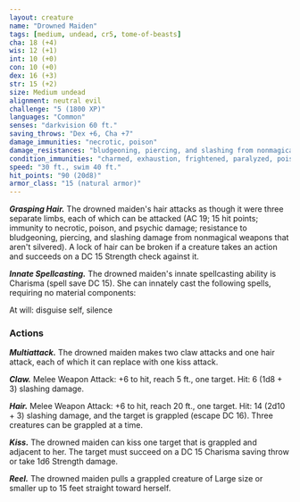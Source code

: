 ```yaml
---
layout: creature
name: "Drowned Maiden"
tags: [medium, undead, cr5, tome-of-beasts]
cha: 18 (+4)
wis: 12 (+1)
int: 10 (+0)
con: 10 (+0)
dex: 16 (+3)
str: 15 (+2)
size: Medium undead
alignment: neutral evil
challenge: "5 (1800 XP)"
languages: "Common"
senses: "darkvision 60 ft."
saving_throws: "Dex +6, Cha +7"
damage_immunities: "necrotic, poison"
damage_resistances: "bludgeoning, piercing, and slashing from nonmagical weapons that aren't silvered"
condition_immunities: "charmed, exhaustion, frightened, paralyzed, poisoned"
speed: "30 ft., swim 40 ft."
hit_points: "90 (20d8)"
armor_class: "15 (natural armor)"
---
```


***Grasping Hair.*** The drowned maiden's hair attacks as though it were three separate limbs, each of which can be attacked (AC 19; 15 hit points; immunity to necrotic, poison, and psychic damage; resistance to bludgeoning, piercing, and slashing damage from nonmagical weapons that aren't silvered). A lock of hair can be broken if a creature takes an action and succeeds on a DC 15 Strength check against it.

***Innate Spellcasting.*** The drowned maiden's innate spellcasting ability is Charisma (spell save DC 15). She can innately cast the following spells, requiring no material components:

At will: disguise self, silence

### Actions

***Multiattack.*** The drowned maiden makes two claw attacks and one hair attack, each of which it can replace with one kiss attack.

***Claw.*** Melee Weapon Attack: +6 to hit, reach 5 ft., one target. Hit: 6 (1d8 + 3) slashing damage.

***Hair.*** Melee Weapon Attack: +6 to hit, reach 20 ft., one target. Hit: 14 (2d10 + 3) slashing damage, and the target is grappled (escape DC 16). Three creatures can be grappled at a time.

***Kiss.*** The drowned maiden can kiss one target that is grappled and adjacent to her. The target must succeed on a DC 15 Charisma saving throw or take 1d6 Strength damage.

***Reel.*** The drowned maiden pulls a grappled creature of Large size or smaller up to 15 feet straight toward herself.


